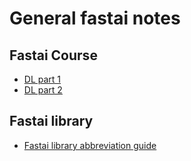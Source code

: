 # General fastai notes

## Fastai Course
- [DL part 1](https://github.com/fastai/fastai/blob/master/courses/dl1)
- [DL part 2](https://github.com/fastai/fastai/blob/master/courses/dl2)

## Fastai library
- [Fastai library abbreviation guide](https://github.com/fastai/fastai/blob/master/docs/abbr.md)
